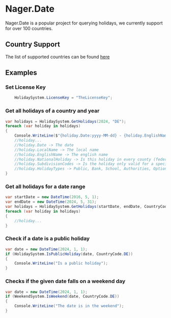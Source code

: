 # Nager.Date

Nager.Date is a popular project for querying holidays, we currently support for over 100 countries.

## Country Support
The list of supported countries can be found [here](https://date.nager.at/Country/Coverage)

## Examples

### Set License Key
```cs
    HolidaySystem.LicenseKey = "TheLicenseKey";
```

### Get all holidays of a country and year
```cs
var holidays = HolidaySystem.GetHolidays(2024, "DE");
foreach (var holiday in holidays)
{
    Console.WriteLine($"{holiday.Date:yyyy-MM-dd} - {holiday.EnglishName}");
    //holiday...
    //holiday.Date -> The date
    //holiday.LocalName -> The local name
    //holiday.EnglishName -> The english name
    //holiday.NationalHoliday -> Is this holiday in every county (federal state)
    //holiday.SubdivisionCodes -> Is the holiday only valid for a special county ISO-3166-2 - Federal states
    //holiday.HolidayTypes -> Public, Bank, School, Authorities, Optional, Observance
}
```

### Get all holidays for a date range
```cs
var startDate = new DateTime(2016, 5, 1);
var endDate = new DateTime(2024, 5, 31);
var holidays = HolidaySystem.GetHolidays(startDate, endDate, CountryCode.DE);
foreach (var holiday in holidays)
{
	//holiday...
}
```

### Check if a date is a public holiday
```cs
var date = new DateTime(2024, 1, 1);
if (HolidaySystem.IsPublicHoliday(date, CountryCode.DE))
{
    Console.WriteLine("Is a public holiday");
}
```

### Checks if the given date falls on a weekend day
```cs
var date = new DateTime(2024, 1, 1);
if (WeekendSystem.IsWeekend(date, CountryCode.DE))
{
    Console.WriteLine("The date is in the weekend");
}
```